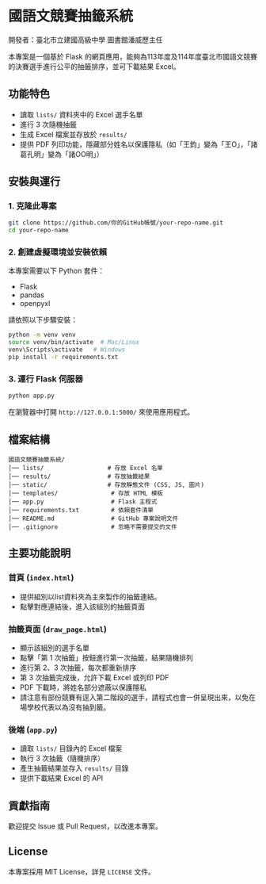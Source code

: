 # 國語文競賽抽籤系統 
開發者：臺北市立建國高級中學 圖書館潘威歷主任

本專案是一個基於 Flask 的網頁應用，能夠為113年度及114年度臺北市國語文競賽的決賽選手進行公平的抽籤排序，並可下載結果 Excel。

## 功能特色
- 讀取 `lists/` 資料夾中的 Excel 選手名單
- 進行 3 次隨機抽籤
- 生成 Excel 檔案並存放於 `results/`
- 提供 PDF 列印功能，隱藏部分姓名以保護隱私（如「王鈞」變為「王O」，「諸葛孔明」變為「諸OO明」）

## 安裝與運行

### 1. 克隆此專案
```bash
git clone https://github.com/你的GitHub帳號/your-repo-name.git
cd your-repo-name
```

### 2. 創建虛擬環境並安裝依賴

本專案需要以下 Python 套件：
- Flask
- pandas
- openpyxl

請依照以下步驟安裝：

```bash
python -m venv venv
source venv/bin/activate  # Mac/Linux
venv\Scripts\activate   # Windows
pip install -r requirements.txt
```

### 3. 運行 Flask 伺服器
```bash
python app.py
```
在瀏覽器中打開 `http://127.0.0.1:5000/` 來使用應用程式。

## 檔案結構
```
國語文競賽抽籤系統/
│── lists/                  # 存放 Excel 名單
│── results/                # 存放抽籤結果
│── static/                 # 存放靜態文件 (CSS, JS, 圖片)
│── templates/               # 存放 HTML 模板
│── app.py                   # Flask 主程式
│── requirements.txt         # 依賴套件清單
│── README.md                # GitHub 專案說明文件
│── .gitignore               # 忽略不需要提交的文件
```

## 主要功能說明

### **首頁 (`index.html`)**
- 提供組別以list資料夾為主來製作的抽籤連結。
- 點擊對應連結後，進入該組別的抽籤頁面

### **抽籤頁面 (`draw_page.html`)**
- 顯示該組別的選手名單
- 點擊「第 1 次抽籤」按鈕進行第一次抽籤，結果隨機排列
- 進行第 2、3 次抽籤，每次都重新排序
- 第 3 次抽籤完成後，允許下載 Excel 或列印 PDF
- PDF 下載時，將姓名部分遮蔽以保護隱私
- 請注意有部份競賽有逕入第二階段的選手，請程式也會一併呈現出來，以免在場學校代表以為沒有抽到籤。

### **後端 (`app.py`)**
- 讀取 `lists/` 目錄內的 Excel 檔案
- 執行 3 次抽籤（隨機排序）
- 產生抽籤結果並存入 `results/` 目錄
- 提供下載結果 Excel 的 API

## 貢獻指南
歡迎提交 Issue 或 Pull Request，以改進本專案。

## License
本專案採用 MIT License，詳見 `LICENSE` 文件。
